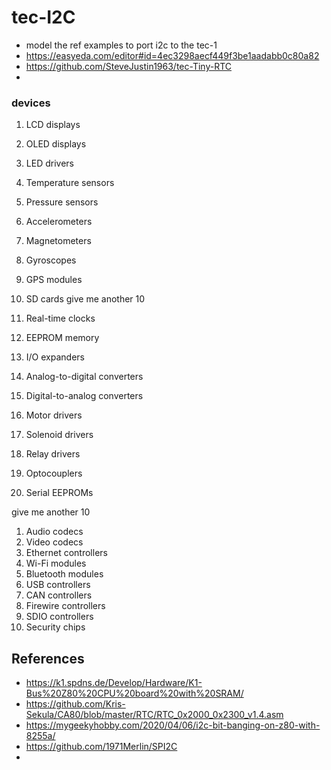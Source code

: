 # tec-I2C
 
- model the ref examples to port i2c to the tec-1
- https://easyeda.com/editor#id=4ec3298aecf449f3be1aadabb0c80a82
- https://github.com/SteveJustin1963/tec-Tiny-RTC
- 

### devices

1. LCD displays
2. OLED displays
3. LED drivers
4. Temperature sensors
5. Pressure sensors
6. Accelerometers
7. Magnetometers
8. Gyroscopes
9. GPS modules
10. SD cards
give me another 10

1. Real-time clocks
2. EEPROM memory
3. I/O expanders
4. Analog-to-digital converters
5. Digital-to-analog converters
6. Motor drivers
7. Solenoid drivers
8. Relay drivers
9. Optocouplers
10. Serial EEPROMs

give me another 10

1. Audio codecs
2. Video codecs
3. Ethernet controllers
4. Wi-Fi modules
5. Bluetooth modules
6. USB controllers
7. CAN controllers
8. Firewire controllers
9. SDIO controllers
10. Security chips


## References
 
- https://k1.spdns.de/Develop/Hardware/K1-Bus%20Z80%20CPU%20board%20with%20SRAM/
- https://github.com/Kris-Sekula/CA80/blob/master/RTC/RTC_0x2000_0x2300_v1.4.asm
- https://mygeekyhobby.com/2020/04/06/i2c-bit-banging-on-z80-with-8255a/
- https://github.com/1971Merlin/SPI2C
- 

